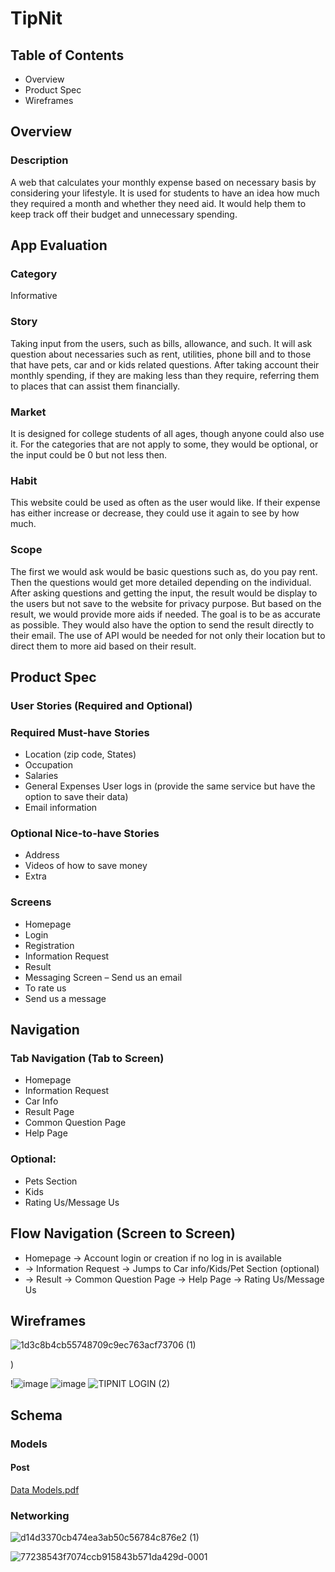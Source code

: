  #											 TipNit
## Table of Contents
* Overview
*	Product Spec
*	Wireframes
## Overview
### Description
A web that calculates your monthly expense based on necessary basis by considering your lifestyle. It is used for students to have an idea how much they required a month and whether they need aid. It would help them to keep track off their budget and unnecessary spending.
## App Evaluation
###	Category 
Informative
###	Story 
   Taking input from the users, such as bills, allowance, and such. It will ask question about necessaries such as rent, utilities, phone bill and to those that have pets, car and or kids related questions. After taking account their monthly spending, if they are making less than they require, referring them to places that can assist them financially.
###	Market 
It is designed for college students of all ages, though anyone could also use it. For the categories that are not apply to some, they would be optional, or the input could be 0 but not less then. 
###	Habit 
This website could be used as often as the user would like. If their expense has either increase or decrease, they could use it again to see by how much.
### Scope 
The first we would ask would be basic questions such as, do you pay rent. Then the questions would get more detailed depending on the individual. After asking questions and getting the input, the result would be display to the users but not save to the website for privacy purpose. But based on the result, we would provide more aids if needed. The goal is to be as accurate as possible. They would also have the option to send the result directly to their email. The use of API would be needed for not only their location but to direct them to more aid based on their result.
## Product Spec
### User Stories (Required and Optional)
### Required Must-have Stories
*	Location (zip code, States)
*	Occupation
*	Salaries
*	General Expenses User logs in (provide the same service but have the option to save their data)
*	Email information
	
### Optional Nice-to-have Stories
*	Address
*	Videos of how to save money
*	Extra
### Screens

* Homepage	
* Login
* Registration
* Information Request
* Result
* Messaging Screen – Send us an email 
* To rate us
* Send us a message
 ## Navigation
### Tab Navigation (Tab to Screen)
*	Homepage
*	Information Request
*	Car Info
*	Result Page
*	Common Question Page
*	Help Page
### Optional:
*	Pets Section
*	Kids
*	Rating Us/Message Us
## Flow Navigation (Screen to Screen)
*	Homepage -> Account login or creation if no log in is available
*	-> Information Request -> Jumps to Car info/Kids/Pet Section (optional)
*	-> Result -> Common Question Page -> Help Page -> Rating Us/Message Us
## Wireframes
   
![1d3c8b4cb55748709c9ec763acf73706 (1)](https://user-images.githubusercontent.com/70302665/194457482-af39f551-2980-4f1d-92c3-995903c90faa.jpeg)

)

!![image](https://user-images.githubusercontent.com/70302665/193974656-aac6acd9-54f9-4212-a013-4387090400f5.png)
![image](https://user-images.githubusercontent.com/70302665/193973450-24d766c6-8a50-4d6b-afc7-79ecc53b25bc.png)
![TIPNIT LOGIN (2)](https://user-images.githubusercontent.com/70302665/193977405-5961dd94-f495-45b0-afc3-c57229ebe036.JPG)
## Schema
### Models
#### Post
[Data Models.pdf](https://github.com/Tipnit/demo-repository/files/9770236/Data.Models.pdf)



### Networking


![d14d3370cb474ea3ab50c56784c876e2 (1)](https://user-images.githubusercontent.com/70302665/195493526-6cb8c090-d87e-4cc0-bc9b-d2de75253867.jpeg)

   
![77238543f7074ccb915843b571da429d-0001](https://user-images.githubusercontent.com/70302665/195485826-b8ff52db-9f26-4f59-9379-ddb55d016704.jpg)





